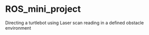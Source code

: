 # ROS_mini_project
Directing a turtlebot using Laser scan reading in a defined obstacle environment
